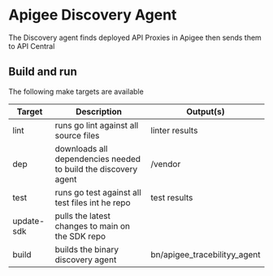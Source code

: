 # Apigee Discovery Agent

The Discovery agent finds deployed API Proxies in Apigee then sends them to API Central

## Build and run

The following make targets are available

| Target     | Description                                                    | Output(s)                    |
|------------|----------------------------------------------------------------|------------------------------|
| lint       | runs go lint against all source files                          | linter results               |
| dep        | downloads all dependencies needed to build the discovery agent | /vendor                      |
| test       | runs go test against all test files int he repo                | test results                 |
| update-sdk | pulls the latest changes to main on the SDK repo               |                              |
| build      | builds the binary discovery agent                              | bn/apigee_tracebilityy_agent |
